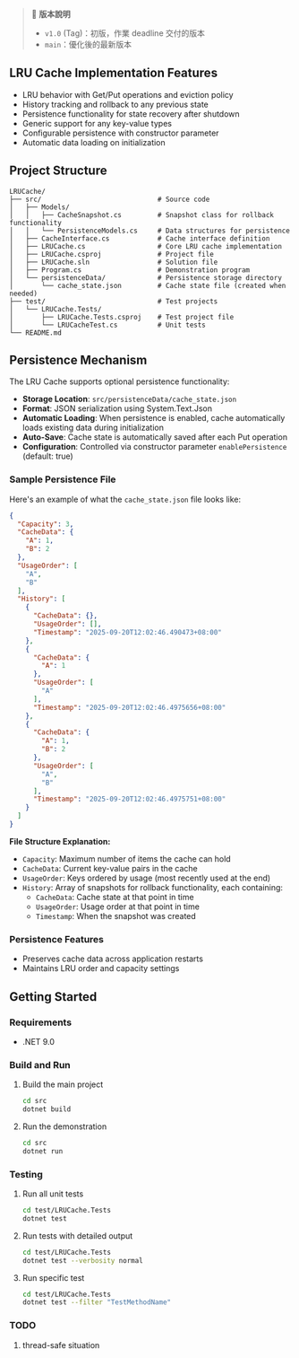 > 📌 **版本說明**  
> - `v1.0` (Tag)：初版，作業 deadline 交付的版本  
> - `main`：優化後的最新版本

## LRU Cache Implementation Features

- LRU behavior with Get/Put operations and eviction policy
- History tracking and rollback to any previous state
- Persistence functionality for state recovery after shutdown
- Generic support for any key-value types
- Configurable persistence with constructor parameter
- Automatic data loading on initialization

## Project Structure

```
LRUCache/
├── src/                             # Source code
│   ├── Models/
│   │   ├── CacheSnapshot.cs         # Snapshot class for rollback functionality
│   │   └── PersistenceModels.cs     # Data structures for persistence
│   ├── CacheInterface.cs            # Cache interface definition
│   ├── LRUCache.cs                  # Core LRU cache implementation
│   ├── LRUCache.csproj              # Project file
│   ├── LRUCache.sln                 # Solution file
│   ├── Program.cs                   # Demonstration program
│   └── persistenceData/             # Persistence storage directory
│       └── cache_state.json         # Cache state file (created when needed)
├── test/                            # Test projects
│   └── LRUCache.Tests/
│       ├── LRUCache.Tests.csproj    # Test project file
│       └── LRUCacheTest.cs          # Unit tests
└── README.md
```

## Persistence Mechanism

The LRU Cache supports optional persistence functionality:

- **Storage Location**: `src/persistenceData/cache_state.json`
- **Format**: JSON serialization using System.Text.Json
- **Automatic Loading**: When persistence is enabled, cache automatically loads existing data during initialization
- **Auto-Save**: Cache state is automatically saved after each Put operation
- **Configuration**: Controlled via constructor parameter `enablePersistence` (default: true)

### Sample Persistence File

Here's an example of what the `cache_state.json` file looks like:

```json
{
  "Capacity": 3,
  "CacheData": {
    "A": 1,
    "B": 2
  },
  "UsageOrder": [
    "A",
    "B"
  ],
  "History": [
    {
      "CacheData": {},
      "UsageOrder": [],
      "Timestamp": "2025-09-20T12:02:46.490473+08:00"
    },
    {
      "CacheData": {
        "A": 1
      },
      "UsageOrder": [
        "A"
      ],
      "Timestamp": "2025-09-20T12:02:46.4975656+08:00"
    },
    {
      "CacheData": {
        "A": 1,
        "B": 2
      },
      "UsageOrder": [
        "A",
        "B"
      ],
      "Timestamp": "2025-09-20T12:02:46.4975751+08:00"
    }
  ]
}
```

**File Structure Explanation:**
- `Capacity`: Maximum number of items the cache can hold
- `CacheData`: Current key-value pairs in the cache
- `UsageOrder`: Keys ordered by usage (most recently used at the end)
- `History`: Array of snapshots for rollback functionality, each containing:
  - `CacheData`: Cache state at that point in time
  - `UsageOrder`: Usage order at that point in time
  - `Timestamp`: When the snapshot was created

### Persistence Features
- Preserves cache data across application restarts
- Maintains LRU order and capacity settings

## Getting Started

### Requirements

- .NET 9.0

### Build and Run

1. Build the main project
   ```bash
   cd src
   dotnet build
   ```

2. Run the demonstration
   ```bash
   cd src
   dotnet run
   ```

### Testing

1. Run all unit tests
   ```bash
   cd test/LRUCache.Tests
   dotnet test
   ```

2. Run tests with detailed output
   ```bash
   cd test/LRUCache.Tests
   dotnet test --verbosity normal
   ```

3. Run specific test
   ```bash
   cd test/LRUCache.Tests
   dotnet test --filter "TestMethodName"
   ```

### TODO

1. thread-safe situation
